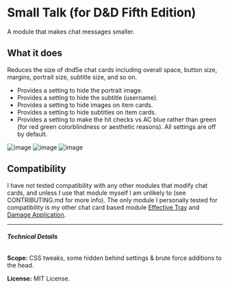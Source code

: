 # Small Talk (for D&D Fifth Edition)

A module that makes chat messages smaller.

## What it does 
Reduces the size of dnd5e chat cards including overall space, button size, margins, portrait size, subtitle size, and so on.
- Provides a setting to hide the portrait image.
- Provides a setting to hide the subtitle (username).
- Provides a setting to hide images on item cards.
- Provides a setting to hide subtitles on item cards.
- Provides a setting to make the hit checks vs AC blue rather than green (for red green colorblindness or aesthetic reasons).
All settings are off by default.

![image](https://github.com/etiquettestartshere/smalltalk/assets/148253744/38c1f9b5-dcc0-42b2-9a04-57c9087223b3) ![image](https://github.com/etiquettestartshere/smalltalk/assets/148253744/c83da662-5c40-488f-84b0-747a7f0d9ea9)
![image](https://github.com/etiquettestartshere/smalltalk/assets/148253744/cac58083-513b-4fff-9f4f-5bec809c14fa)

## Compatibility
I have not tested compatibility with any other modules that modify chat cards, and unless I use that module myself I am unlikely to (see CONTRIBUTING.md for more info). The only module I personally tested for compatibility is my other chat card based module [Effective Tray](https://github.com/etiquettestartshere/effectivetray) and [Damage Application](https://github.com/krbz999/damage-application/).
___
###### **Technical Details**

**Scope:** CSS tweaks, some hidden behind settings & brute force additions to the head.

**License:** MIT License.